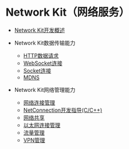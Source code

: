 # Network Kit（网络服务）

- [Network Kit开发概述](net-mgmt-overview.md)

- Network Kit数据传输能力
    - [HTTP数据请求](http-request.md)
    - [WebSocket连接](websocket-connection.md)
    - [Socket连接](socket-connection.md)
    - [MDNS](net-mdns.md)

- Network Kit网络管理能力
    - [网络连接管理](net-connection-manager.md)
    - [NetConnection开发指导(C/C++)](net-connection-manager.md)
    - [网络共享](net-sharing.md)
    - [以太网连接管理](net-ethernet.md)
    - [流量管理](net-statistics.md)
    - [VPN管理](net-vpn.md)